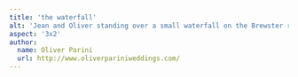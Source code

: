 ```yaml
---
title: 'the waterfall'
alt: 'Jean and Oliver standing over a small waterfall on the Brewster river'
aspect: '3x2'
author:
  name: Oliver Parini
  url: http://www.oliverpariniweddings.com/
---
```


